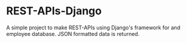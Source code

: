 # REST-APIs-Django
A simple project to make REST-APIs using Django's framework for and employee database. JSON formatted data is returned.
